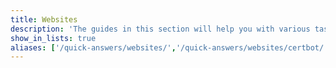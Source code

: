 ```yaml
---
title: Websites
description: 'The guides in this section will help you with various tasks when it comes to troubleshooting performance or access problems with websites on your Linode.'
show_in_lists: true
aliases: ['/quick-answers/websites/','/quick-answers/websites/certbot/']
---
```

